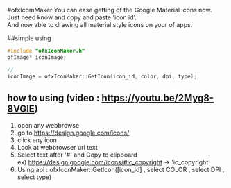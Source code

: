 #ofxIcomMaker
You can ease getting of the Google Material icons now. <br />
Just need know and copy and paste 'icon id'.<br />
And now able to drawing all material style icons on your of apps.<br />


##simple using
```c++
#include "ofxIconMaker.h"
ofImage* iconImage;

//
iconImage = ofxIconMaker::GetIcon(icon_id, color, dpi, type);
```

## how to using (video : https://youtu.be/2Myg8-8VGlE)



1) open any webbrowse<br />
2) go to https://design.google.com/icons/<br />
3) click any icon<br />
4) Look at webbrowser url text<br />
5) Select text after '#' and Copy to clipboard<br />
     ex) https://design.google.com/icons/#ic_copyright -> 'ic_copyright'<br />
6) Using api : ofxIconMaker::GetIcon([icon_id] , select COLOR , select DPI , select type)<br />




